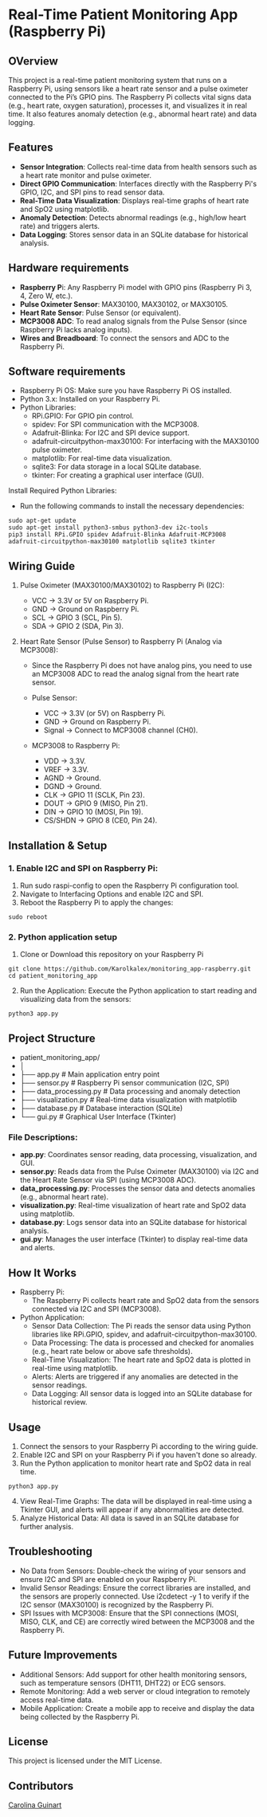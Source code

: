# Real-Time Patient Monitoring App (Raspberry Pi)

## OVerview 
This project is a real-time patient monitoring system that runs on a Raspberry Pi, using sensors like a heart rate sensor and a pulse oximeter connected to the Pi’s GPIO pins. The Raspberry Pi collects vital signs data (e.g., heart rate, oxygen saturation), processes it, and visualizes it in real time. It also features anomaly detection (e.g., abnormal heart rate) and data logging.

## Features
* **Sensor Integration**: Collects real-time data from health sensors such as a heart rate monitor and pulse oximeter.
* **Direct GPIO Communication**: Interfaces directly with the Raspberry Pi's GPIO, I2C, and SPI pins to read sensor data.
* **Real-Time Data Visualization**: Displays real-time graphs of heart rate and SpO2 using matplotlib.
* **Anomaly Detection**: Detects abnormal readings (e.g., high/low heart rate) and triggers alerts.
* **Data Logging**: Stores sensor data in an SQLite database for historical analysis.

## Hardware requirements
* **Raspberry P**i: Any Raspberry Pi model with GPIO pins (Raspberry Pi 3, 4, Zero W, etc.).
* **Pulse Oximeter Sensor**: MAX30100, MAX30102, or MAX30105.
* **Heart Rate Sensor**: Pulse Sensor (or equivalent).
* **MCP3008 ADC**: To read analog signals from the Pulse Sensor (since Raspberry Pi lacks analog inputs).
* **Wires and Breadboard**: To connect the sensors and ADC to the Raspberry Pi.

## Software requirements
* Raspberry Pi OS: Make sure you have Raspberry Pi OS installed.
* Python 3.x: Installed on your Raspberry Pi.
* Python Libraries:
    * RPi.GPIO: For GPIO pin control.
    * spidev: For SPI communication with the MCP3008.
    * Adafruit-Blinka: For I2C and SPI device support.
    * adafruit-circuitpython-max30100: For interfacing with the MAX30100 pulse oximeter.
    * matplotlib: For real-time data visualization.
    * sqlite3: For data storage in a local SQLite database.
    * tkinter: For creating a graphical user interface (GUI).

Install Required Python Libraries:
* Run the following commands to install the necessary dependencies:
```
sudo apt-get update
sudo apt-get install python3-smbus python3-dev i2c-tools
pip3 install RPi.GPIO spidev Adafruit-Blinka Adafruit-MCP3008 adafruit-circuitpython-max30100 matplotlib sqlite3 tkinter
```

## Wiring Guide
1. Pulse Oximeter (MAX30100/MAX30102) to Raspberry Pi (I2C):
    * VCC → 3.3V or 5V on Raspberry Pi.
    * GND → Ground on Raspberry Pi.
    * SCL → GPIO 3 (SCL, Pin 5).
    * SDA → GPIO 2 (SDA, Pin 3).

2. Heart Rate Sensor (Pulse Sensor) to Raspberry Pi (Analog via MCP3008):
    - Since the Raspberry Pi does not have analog pins, you need to use an MCP3008 ADC to read the analog signal from the heart rate sensor.

    * Pulse Sensor:
       * VCC → 3.3V (or 5V) on Raspberry Pi.
       * GND → Ground on Raspberry Pi.
       * Signal → Connect to MCP3008 channel (CH0).
    
    * MCP3008 to Raspberry Pi:
      * VDD → 3.3V.
      * VREF → 3.3V.
      * AGND → Ground.
      * DGND → Ground.
      * CLK → GPIO 11 (SCLK, Pin 23).
      * DOUT → GPIO 9 (MISO, Pin 21).
      * DIN → GPIO 10 (MOSI, Pin 19).
      * CS/SHDN → GPIO 8 (CE0, Pin 24).
     
## Installation & Setup
### 1. Enable I2C and SPI on Raspberry Pi:
1. Run sudo raspi-config to open the Raspberry Pi configuration tool.
2. Navigate to Interfacing Options and enable I2C and SPI.
3. Reboot the Raspberry Pi to apply the changes:
```
sudo reboot
```

### 2. Python application setup
1. Clone or Download this repository on your Raspberry Pi
```
git clone https://github.com/Karolkalex/monitoring_app-raspberry.git
cd patient_monitoring_app
```
2. Run the Application: Execute the Python application to start reading and visualizing data from the sensors:
```
python3 app.py
```

## Project Structure
- patient_monitoring_app/
- │
- ├── app.py              # Main application entry point
- ├── sensor.py           # Raspberry Pi sensor communication (I2C, SPI)
- ├── data_processing.py  # Data processing and anomaly detection
- ├── visualization.py    # Real-time data visualization with matplotlib
- ├── database.py         # Database interaction (SQLite)
- └── gui.py              # Graphical User Interface (Tkinter)

### File Descriptions:
* **app.py**: Coordinates sensor reading, data processing, visualization, and GUI.
* **sensor.py**: Reads data from the Pulse Oximeter (MAX30100) via I2C and the Heart Rate Sensor via SPI (using MCP3008 ADC).
* **data_processing.py**: Processes the sensor data and detects anomalies (e.g., abnormal heart rate).
* **visualization.py**: Real-time visualization of heart rate and SpO2 data using matplotlib.
* **database.py**: Logs sensor data into an SQLite database for historical analysis.
* **gui.py**: Manages the user interface (Tkinter) to display real-time data and alerts.

## How It Works
* Raspberry Pi:
  - The Raspberry Pi collects heart rate and SpO2 data from the sensors connected via I2C and SPI (MCP3008).
* Python Application:
  - Sensor Data Collection: The Pi reads the sensor data using Python libraries like RPi.GPIO, spidev, and adafruit-circuitpython-max30100.
  - Data Processing: The data is processed and checked for anomalies (e.g., heart rate below or above safe thresholds).
  - Real-Time Visualization: The heart rate and SpO2 data is plotted in real-time using matplotlib.
  - Alerts: Alerts are triggered if any anomalies are detected in the sensor readings.
  - Data Logging: All sensor data is logged into an SQLite database for historical review.
 
## Usage
1. Connect the sensors to your Raspberry Pi according to the wiring guide.
2. Enable I2C and SPI on your Raspberry Pi if you haven't done so already.
3. Run the Python application to monitor heart rate and SpO2 data in real time.
```
python3 app.py
```
4. View Real-Time Graphs: The data will be displayed in real-time using a Tkinter GUI, and alerts will appear if any abnormalities are detected.
5. Analyze Historical Data: All data is saved in an SQLite database for further analysis.

## Troubleshooting
* No Data from Sensors: Double-check the wiring of your sensors and ensure I2C and SPI are enabled on your Raspberry Pi.
* Invalid Sensor Readings: Ensure the correct libraries are installed, and the sensors are properly connected. Use i2cdetect -y 1 to verify if the I2C sensor (MAX30100) is recognized by the Raspberry Pi.
* SPI Issues with MCP3008: Ensure that the SPI connections (MOSI, MISO, CLK, and CE) are correctly wired between the MCP3008 and the Raspberry Pi.

## Future Improvements
* Additional Sensors: Add support for other health monitoring sensors, such as temperature sensors (DHT11, DHT22) or ECG sensors.
* Remote Monitoring: Add a web server or cloud integration to remotely access real-time data.
* Mobile Application: Create a mobile app to receive and display the data being collected by the Raspberry Pi.

## License
This project is licensed under the MIT License.

## Contributors
[Carolina Guinart](https://github.com/Karolkalex)
